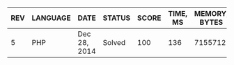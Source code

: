| REV | LANGUAGE | DATE | STATUS | SCORE | TIME, MS | MEMORY, BYTES | IN RANKING | UNIQUE | RANKING POINTS |
|-----|----------|------|--------|-------|----------|---------------|------------|--------|----------------|
| 5 | PHP | Dec 28, 2014 | Solved | 100 | 136 | 7155712 | yes | yes | 53.467 |

